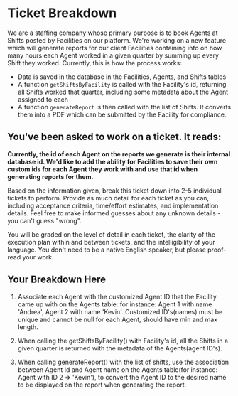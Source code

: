 # Ticket Breakdown
We are a staffing company whose primary purpose is to book Agents at Shifts posted by Facilities on our platform. We're working on a new feature which will generate reports for our client Facilities containing info on how many hours each Agent worked in a given quarter by summing up every Shift they worked. Currently, this is how the process works:

- Data is saved in the database in the Facilities, Agents, and Shifts tables
- A function `getShiftsByFacility` is called with the Facility's id, returning all Shifts worked that quarter, including some metadata about the Agent assigned to each
- A function `generateReport` is then called with the list of Shifts. It converts them into a PDF which can be submitted by the Facility for compliance.

## You've been asked to work on a ticket. It reads:

**Currently, the id of each Agent on the reports we generate is their internal database id. We'd like to add the ability for Facilities to save their own custom ids for each Agent they work with and use that id when generating reports for them.**


Based on the information given, break this ticket down into 2-5 individual tickets to perform. Provide as much detail for each ticket as you can, including acceptance criteria, time/effort estimates, and implementation details. Feel free to make informed guesses about any unknown details - you can't guess "wrong".


You will be graded on the level of detail in each ticket, the clarity of the execution plan within and between tickets, and the intelligibility of your language. You don't need to be a native English speaker, but please proof-read your work.

## Your Breakdown Here

1. Associate each Agent with the customized Agent ID that the Facility came up with on the Agents table: for instance: Agent 1 with name 'Andrea', Agent 2 with name 'Kevin'. Customized ID's(names) must be unique and cannot be null for each Agent, should have min and max length.

2. When calling the getShiftsByFacility() with Facility's id, all the Shifts in a given quarter is returned with the metadata of the Agents(agent ID's).

3. When calling generateReport() with the list of shifts, use the association between Agent Id and Agent name on the Agents table(for instance: Agent with ID 2 => 'Kevin'), to convert the Agent ID to the desired name to be displayed on the report when generating the report.
